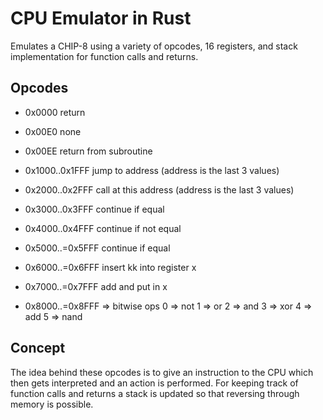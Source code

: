 # CPU Emulator in Rust

Emulates a CHIP-8 using a variety of opcodes, 16 registers, and stack implementation for function calls and returns.

## Opcodes

* 0x0000 return

* 0x00E0 none

* 0x00EE return from subroutine

* 0x1000..0x1FFF jump to address (address is the last 3 values)

* 0x2000..0x2FFF call at this address (address is the last 3 values)

* 0x3000..0x3FFF continue if equal

* 0x4000..0x4FFF continue if not equal

* 0x5000..=0x5FFF continue if equal

* 0x6000..=0x6FFF insert kk into register x

* 0x7000..=0x7FFF add and put in x

* 0x8000..=0x8FFF => bitwise ops
                        0 => not
                        1 => or
                        2 => and
                        3 => xor
                        4 => add
                        5 => nand
                        
## Concept

The idea behind these opcodes is to give an instruction to the CPU which then gets interpreted and an action is performed. For keeping track of function calls and returns a stack is updated so that reversing through memory is possible.

